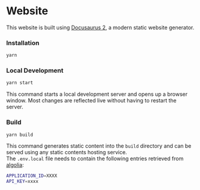 # Website

This website is built using [Docusaurus 2](https://docusaurus.io/), a modern static website generator.

### Installation

```bash
yarn
```

### Local Development

```bash
yarn start
```

This command starts a local development server and opens up a browser window. Most changes are reflected live without having to restart the server.

### Build

```bash
yarn build
```

This command generates static content into the `build` directory and can be served using any static contents hosting service.  
The `.env.local` file needs to contain the following entries retrieved from [algolia](https://www.algolia.com):

```bash
APPLICATION_ID=XXXX
API_KEY=xxxx
```
